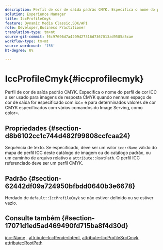 ```yaml
---
description: Perfil de cor de saída padrão CMYK. Especifica o nome do perfil de cor ICC a ser usado para imagens de resposta CMYK quando nenhum espaço de cor de saída for especificado com icc= e para determinados valores de cor CMYK especificados com vários comandos do Image Serving, como color=.
solution: Experience Manager
title: IccProfileCmyk
feature: Dynamic Media Classic,SDK/API
role: Developer,Business Practitioner
translation-type: tm+mt
source-git-commit: f6c97606d7a4209427316d7367013ad9585a5cae
workflow-type: tm+mt
source-wordcount: '156'
ht-degree: 0%

---
```



# IccProfileCmyk{#iccprofilecmyk}

Perfil de cor de saída padrão CMYK. Especifica o nome do perfil de cor ICC a ser usado para imagens de resposta CMYK quando nenhum espaço de cor de saída for especificado com icc= e para determinados valores de cor CMYK especificados com vários comandos do Image Serving, como color=.

## Propriedades {#section-d8b6102cc1c744d482f99808ccfcaa24}

Sequência de texto. Se especificado, deve ser um valor `icc::Name` válido do mapa de perfil ICC deste catálogo de imagem ou do catálogo padrão, ou um caminho de arquivo relativo a `attribute::RootPath`. O perfil ICC referenciado deve ser um perfil CMYK.

## Padrão {#section-62442df09a724950bfbdd0640b3e6678}

Herdado de `default::IccProfileCmyk` se não estiver definido ou se estiver vazio.

## Consulte também {#section-17071d1ed5ad469490fd715ba8f4d30d}

[icc::Name](../../../../../is-api/image-catalog/image-serving-api-ref/c-image-catalog-reference/c-icc-profile-map-reference/r-name-icc.md#reference-9e7d3c8e35434981a3dfac66b8946cbe) ,  [attribute::IccRenderIntent](../../../../../is-api/image-catalog/image-serving-api-ref/c-image-catalog-reference/c-attributes-reference/r-iccrenderintent.md#reference-012f207f28bd4406a5368d23ed95a51f),  [attribute::IccProfileSrcCmyk](../../../../../is-api/image-catalog/image-serving-api-ref/c-image-catalog-reference/c-attributes-reference/r-iccprofilesrccmyk.md#reference-b57196dfe5db41fe88bd0828ed4ec728),  [attribute::RootPath](../../../../../is-api/image-catalog/image-serving-api-ref/c-image-catalog-reference/c-attributes-reference/r-rootpath.md#reference-17d57e5967be403b8408fa7214017494)

